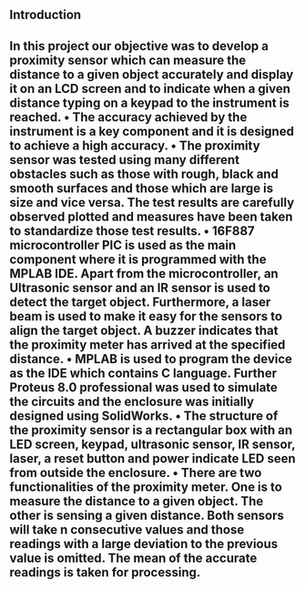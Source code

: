Introduction
---
In this project our objective was to develop a proximity sensor which can measure the distance to a given object accurately and display it on an LCD screen and to indicate when a given distance typing on a keypad to the instrument is reached.
• The accuracy achieved by the instrument is a key component and it is designed to achieve a high accuracy.
• The proximity sensor was tested using many different obstacles such as those with rough, black and smooth surfaces and those which are large is size and vice versa. The test results are carefully observed plotted and measures have been taken to standardize those test results.
• 16F887 microcontroller PIC is used as the main component where it is programmed with the MPLAB IDE. Apart from the microcontroller, an Ultrasonic sensor and an IR sensor is used to detect the target object. Furthermore, a laser beam is used to make it easy for the sensors to align the target object. A buzzer indicates that the proximity meter has arrived at the specified distance.
• MPLAB is used to program the device as the IDE which contains C language. Further
Proteus 8.0 professional was used to simulate the circuits and the enclosure was initially designed using SolidWorks.
• The structure of the proximity sensor is a rectangular box with an LED screen, keypad, ultrasonic sensor, IR sensor, laser, a reset button and power indicate LED seen from outside the enclosure.
• There are two functionalities of the proximity meter. One is to measure the distance to a given object. The other is sensing a given distance. Both sensors will take n consecutive values and those readings with a large deviation to the previous value is omitted. The mean of the accurate readings is taken for processing.
---

